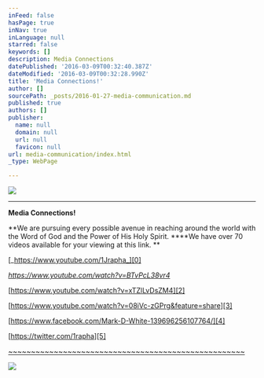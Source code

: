 ```yaml
---
inFeed: false
hasPage: true
inNav: true
inLanguage: null
starred: false
keywords: []
description: Media Connections
datePublished: '2016-03-09T00:32:40.387Z'
dateModified: '2016-03-09T00:32:28.990Z'
title: 'Media Connections!'
author: []
sourcePath: _posts/2016-01-27-media-communication.md
published: true
authors: []
publisher:
  name: null
  domain: null
  url: null
  favicon: null
url: media-communication/index.html
_type: WebPage

---
```

![](https://s3-us-west-2.amazonaws.com/the-grid-img/p/24dddf645ffc7c8b29cbde8d7835df94a89008ac.jpg)

****

**Media Connections!**

**We are pursuing every possible avenue in reaching around the world with the Word of God and the Power of His Holy Spirit. ****We have over 70 videos available for your viewing at this link. **

[_https://www.youtube.com/1Jrapha_][0]

_[https://www.youtube.com/watch?v=BTvPcL38vr4 ][1]_

[https://www.youtube.com/watch?v=xTZlLvDsZM4][2]

[https://www.youtube.com/watch?v=08iVc-zGPrg&feature=share][3]

[https://www.facebook.com/Mark-D-White-139696256107764/][4]

[https://twitter.com/1rapha][5]

[~~~~~~~~~~~~~~~~~~~~~~~~~~~~~~~~~~~~~~~~~~~~~~~~~~~~][5]

[][5]

[][3]

[][3]

[][3]

[][2]
![](https://s3-us-west-2.amazonaws.com/the-grid-img/p/7e16616c880e86a67da8b9f905f8f9bb91e4c461.png)

[0]: https://www.youtube.com/1Jrapha
[1]: https://www.youtube.com/watch?v=BTvPcL38vr4
[2]: https://www.youtube.com/watch?v=xTZlLvDsZM4
[3]: https://www.youtube.com/watch?v=08iVc-zGPrg&feature=share
[4]: https://www.facebook.com/Mark-D-White-139696256107764/
[5]: https://twitter.com/1rapha